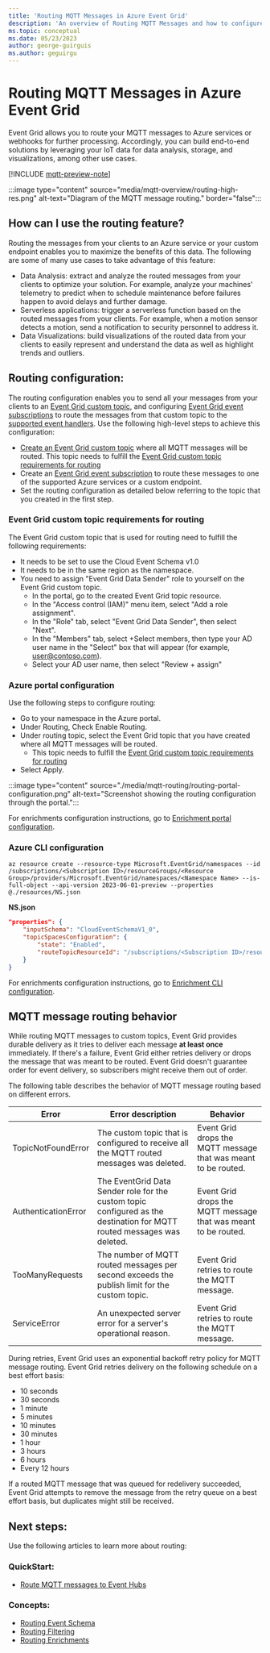 ```yaml
---
title: 'Routing MQTT Messages in Azure Event Grid'
description: 'An overview of Routing MQTT Messages and how to configure it.'
ms.topic: conceptual
ms.date: 05/23/2023
author: george-guirguis
ms.author: geguirgu
---
```

# Routing MQTT Messages in Azure Event Grid

Event Grid allows you to route your MQTT messages to Azure services or webhooks for further processing. Accordingly, you can build end-to-end solutions by leveraging your IoT data for data analysis, storage, and visualizations, among other use cases. 

[!INCLUDE [mqtt-preview-note](./includes/mqtt-preview-note.md)]

:::image type="content" source="media/mqtt-overview/routing-high-res.png" alt-text="Diagram of the MQTT message routing." border="false":::

## How can I use the routing feature?

Routing the messages from your clients to an Azure service or your custom endpoint enables you to maximize the benefits of this data. The following are some of many use cases to take advantage of this feature:

- Data Analysis: extract and analyze the routed messages from your clients to optimize your solution. For example, analyze your machines' telemetry to predict when to schedule maintenance before failures happen to avoid delays and further damage.
- Serverless applications: trigger a serverless function based on the routed messages from your clients. For example, when a motion sensor detects a motion, send a notification to security personnel to address it.
- Data Visualizations: build visualizations of the routed data from your clients to easily represent and understand the data as well as highlight trends and outliers.

## Routing configuration:

The routing configuration enables you to send all your messages from your clients to an [Event Grid custom topic](custom-topics.md), and configuring [Event Grid event subscriptions](subscribe-through-portal.md) to route the messages from that custom topic to the [supported event handlers](event-handlers.md). Use the following high-level steps to achieve this configuration:

- [Create an Event Grid custom topic](custom-event-quickstart-portal.md) where all MQTT messages will be routed. This topic needs to fulfill the [Event Grid custom topic requirements for routing](#event-grid-custom-topic-requirements-for-routing)
- Create an [Event Grid event subscription](subscribe-through-portal.md) to route these messages to one of the supported Azure services or a custom endpoint.
- Set the routing configuration as detailed below referring to the topic that you created in the first step.

### Event Grid custom topic requirements for routing

The Event Grid custom topic that is used for routing need to fulfill the following requirements:
- It needs to be set to use the Cloud Event Schema v1.0
- It needs to be in the same region as the namespace.
- You need to assign "Event Grid Data Sender" role to yourself on the Event Grid custom topic.
    - In the portal, go to the created Event Grid topic resource.
    - In the "Access control (IAM)" menu item, select "Add a role assignment".
    - In the "Role" tab, select "Event Grid Data Sender", then select "Next".
    - In the "Members" tab, select +Select members, then type your AD user name in the "Select" box that will appear (for example, [user@contoso.com](mailto:user@contoso.com)).
    - Select your AD user name, then select "Review + assign"

### Azure portal configuration

Use the following steps to configure routing:

- Go to your namespace in the Azure portal.
- Under Routing, Check Enable Routing.
- Under routing topic, select the Event Grid topic that you have created where all MQTT messages will be routed.
    - This topic needs to fulfill the [Event Grid custom topic requirements for routing](#event-grid-custom-topic-requirements-for-routing)
- Select Apply.

:::image type="content" source="./media/mqtt-routing/routing-portal-configuration.png" alt-text="Screenshot showing the routing configuration through the portal.":::

For enrichments configuration instructions, go to [Enrichment portal configuration](mqtt-routing-enrichment.md#azure-portal-configuration).

### Azure CLI configuration

```azurecli-interactive
az resource create --resource-type Microsoft.EventGrid/namespaces --id /subscriptions/<Subscription ID>/resourceGroups/<Resource Group>/providers/Microsoft.EventGrid/namespaces/<Namespace Name> --is-full-object --api-version 2023-06-01-preview --properties @./resources/NS.json
```
**NS.json**
```json
"properties": {
	"inputSchema": "CloudEventSchemaV1_0",
	"topicSpacesConfiguration": {
	    "state": "Enabled",           
	    "routeTopicResourceId": "/subscriptions/<Subscription ID>/resourceGroups/<Resource Group>/providers/Microsoft.EventGrid/topics/<Event Grid topic name>",
	}
}
```

For enrichments configuration instructions, go to [Enrichment CLI configuration](mqtt-routing-enrichment.md#azure-cli-configuration).


## MQTT message routing behavior
While routing MQTT messages to custom topics, Event Grid provides durable delivery as it tries to deliver each message **at least once**  immediately. If there's a failure, Event Grid either retries delivery or drops the message that was meant to be routed. Event Grid doesn't guarantee order for event delivery, so subscribers might receive them out of order. 

The following table describes the behavior of MQTT message routing based on different errors.

| Error| Error description | Behavior |
| --------------| -----------|-----------|
| TopicNotFoundError | The custom topic that is configured to receive all the MQTT routed messages was deleted. | Event Grid drops the MQTT message that was meant to be routed.|
| AuthenticationError | The EventGrid Data Sender role for the custom topic configured as the destination for MQTT routed messages was deleted.   | Event Grid drops the MQTT message that was meant to be routed.|
| TooManyRequests | The number of MQTT routed messages per second exceeds the publish limit for the custom topic. | Event Grid retries to route the MQTT message.|
| ServiceError |  An unexpected server error for a server's operational reason.  | Event Grid retries to route the MQTT message.|
 
During retries, Event Grid uses an exponential backoff retry policy for MQTT message routing. Event Grid retries delivery on the following schedule on a best effort basis:

- 10 seconds
- 30 seconds
- 1 minute
- 5 minutes
- 10 minutes
- 30 minutes
- 1 hour
- 3 hours
- 6 hours
- Every 12 hours

If a routed MQTT message that was queued for redelivery succeeded, Event Grid attempts to remove the message from the retry queue on a best effort basis, but duplicates might still be received.

## Next steps:

Use the following articles to learn more about routing:

### QuickStart:

- [Route MQTT messages to Event Hubs](mqtt-routing-to-event-hubs-portal.md)

### Concepts:

- [Routing Event Schema](mqtt-routing-event-schema.md)
- [Routing Filtering](mqtt-routing-filtering.md)
- [Routing Enrichments](mqtt-routing-enrichment.md)